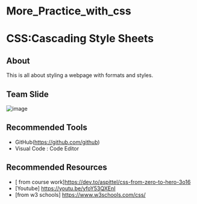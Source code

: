 # More_Practice_with_css

# CSS:Cascading Style Sheets

## About
This is all about styling a webpage with formats and styles.

## Team Slide
![image](Screenshot(37).png "team slide")

## Recommended Tools

- GitHub(https://github.com/github)
- Visual Code : Code Editor


## Recommended Resources

- [ from course work]https://dev.to/aspittel/css-from-zero-to-hero-3o16
- [Youtube] https://youtu.be/yfoY53QXEnI
- [from w3 schools] https://www.w3schools.com/css/
